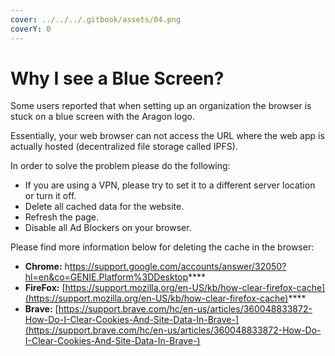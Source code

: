 ```yaml
---
cover: ../../../.gitbook/assets/04.png
coverY: 0
---
```


# Why I see a Blue Screen?

Some users reported that when setting up an organization the browser is stuck on a blue screen with the Aragon logo.

Essentially, your web browser can not access the URL where the web app is actually hosted (decentralized file storage called IPFS).

In order to solve the problem please do the following:

* If you are using a VPN, please try to set it to a different server location or turn it off.
* Delete all cached data for the website.
* Refresh the page.
* Disable all Ad Blockers on your browser.

Please find more information below for deleting the cache in the browser:

* **Chrome:** h[ttps://support.google.com/accounts/answer/32050?hl=en\&co=GENIE.Platform%3DDesktop](https://support.google.com/accounts/answer/32050?hl=en\&co=GENIE.Platform%3DDesktop)****
* **FireFox:** [https://support.mozilla.org/en-US/kb/how-clear-firefox-cache](https://support.mozilla.org/en-US/kb/how-clear-firefox-cache)****
* **Brave:** [https://support.brave.com/hc/en-us/articles/360048833872-How-Do-I-Clear-Cookies-And-Site-Data-In-Brave-](https://support.brave.com/hc/en-us/articles/360048833872-How-Do-I-Clear-Cookies-And-Site-Data-In-Brave-)
